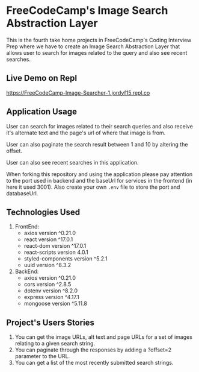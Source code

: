 # FreeCodeCamp's Image Search Abstraction Layer
This is the fourth take home projects in FreeCodeCamp's Coding Interview Prep where we have to create an Image Search Abstraction Layer that allows user to search for images related to the query and also see recent searches.

## Live Demo on Repl
https://FreeCodeCamp-Image-Searcher-1.jordyf15.repl.co

## Application Usage
User can search for images related to their search queries and also receive it's alternate text and the page's url of where that image is from.  
  
User can also paginate the search result between 1 and 10 by altering the offset.  
  
User can also see recent searches in this application.  
  
When forking this repository and using the application please pay attention to the port used in backend and the baseUrl for services in the frontend (in here it used 3001). Also create your own `.env` file to store the port and databaseUrl.

## Technologies Used
1. FrontEnd:  
    - axios version ^0.21.0
    - react version ^17.0.1
    - react-dom version ^17.0.1
    - react-scripts version 4.0.1
    - styled-components version ^5.2.1
    - uuid version ^8.3.2
2. BackEnd:  
    - axios version ^0.21.0
    - cors version ^2.8.5
    - dotenv version ^8.2.0
    - express version ^4.17.1
    - mongoose version ^5.11.8

## Project's Users Stories
1. You can get the image URLs, alt text and page URLs for a set of images relating to a given search string.
2. You can paginate through the responses by adding a ?offset=2 parameter to the URL.
3. You can get a list of the most recently submitted search strings.
